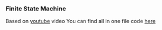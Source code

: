 ### Finite State Machine 
Based on [youtube](https://www.youtube.com/watch?v=E45v2dD3IQU&ab_channel=TrevorPayne) video
You can find all in one file code [here](https://gist.github.com/wotori/2e4aae7850eb41052be9c8d79cfaa803)
